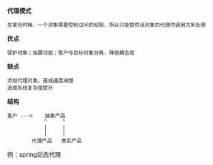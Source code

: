 **代理模式**
       
    在某些时候，一个对象需要控制访问的权限，所以只能提供该对象的代理供调用方来处理
    
**优点**
    
    保护对象；拓展功能；客户与目标对象分离，降低耦合度
   
**缺点**

    添加代理对象，造成速度减慢
    造成系统复杂度提升
    
**结构**
    
    客户 --->    抽象产品
                ^     ^
                |     |
                |     |
            代理产品   真实产品
            
例：spring动态代理
    